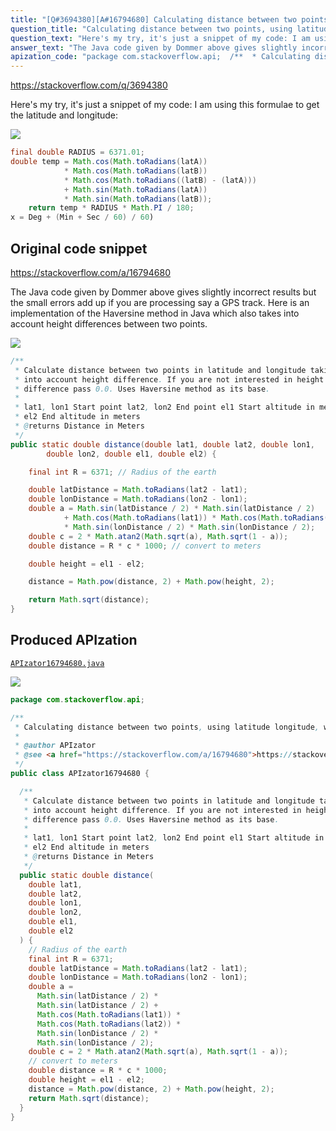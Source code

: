 ```yaml
---
title: "[Q#3694380][A#16794680] Calculating distance between two points, using latitude longitude, what am I doing wrong?"
question_title: "Calculating distance between two points, using latitude longitude, what am I doing wrong?"
question_text: "Here's my try, it's just a snippet of my code: I am using this formulae to get the latitude and longitude:"
answer_text: "The Java code given by Dommer above gives slightly incorrect results but the small errors add up if you are processing say a GPS track. Here is an implementation of the Haversine method in Java which also takes into account height differences between two points."
apization_code: "package com.stackoverflow.api;  /**  * Calculating distance between two points, using latitude longitude, what am I doing wrong?  *  * @author APIzator  * @see <a href=\"https://stackoverflow.com/a/16794680\">https://stackoverflow.com/a/16794680</a>  */ public class APIzator16794680 {    /**    * Calculate distance between two points in latitude and longitude taking    * into account height difference. If you are not interested in height    * difference pass 0.0. Uses Haversine method as its base.    *    * lat1, lon1 Start point lat2, lon2 End point el1 Start altitude in meters    * el2 End altitude in meters    * @returns Distance in Meters    */   public static double distance(     double lat1,     double lat2,     double lon1,     double lon2,     double el1,     double el2   ) {     // Radius of the earth     final int R = 6371;     double latDistance = Math.toRadians(lat2 - lat1);     double lonDistance = Math.toRadians(lon2 - lon1);     double a =       Math.sin(latDistance / 2) *       Math.sin(latDistance / 2) +       Math.cos(Math.toRadians(lat1)) *       Math.cos(Math.toRadians(lat2)) *       Math.sin(lonDistance / 2) *       Math.sin(lonDistance / 2);     double c = 2 * Math.atan2(Math.sqrt(a), Math.sqrt(1 - a));     // convert to meters     double distance = R * c * 1000;     double height = el1 - el2;     distance = Math.pow(distance, 2) + Math.pow(height, 2);     return Math.sqrt(distance);   } }"
---
```


https://stackoverflow.com/q/3694380

Here&#x27;s my try, it&#x27;s just a snippet of my code:
I am using this formulae to get the latitude and longitude:


<div class="code-logo"><img src="/stackoverflow.png" /></div>

```java
final double RADIUS = 6371.01;
double temp = Math.cos(Math.toRadians(latA))
            * Math.cos(Math.toRadians(latB))
            * Math.cos(Math.toRadians((latB) - (latA)))
            + Math.sin(Math.toRadians(latA))
            * Math.sin(Math.toRadians(latB));
    return temp * RADIUS * Math.PI / 180;
x = Deg + (Min + Sec / 60) / 60)
```


## Original code snippet

https://stackoverflow.com/a/16794680

The Java code given by Dommer above gives slightly incorrect results but the small errors add up if you are processing say a GPS track. Here is an implementation of the Haversine method in Java which also takes into account height differences between two points.

<div class="code-logo"><img src="/stackoverflow.png" /></div>

```java
/**
 * Calculate distance between two points in latitude and longitude taking
 * into account height difference. If you are not interested in height
 * difference pass 0.0. Uses Haversine method as its base.
 * 
 * lat1, lon1 Start point lat2, lon2 End point el1 Start altitude in meters
 * el2 End altitude in meters
 * @returns Distance in Meters
 */
public static double distance(double lat1, double lat2, double lon1,
        double lon2, double el1, double el2) {

    final int R = 6371; // Radius of the earth

    double latDistance = Math.toRadians(lat2 - lat1);
    double lonDistance = Math.toRadians(lon2 - lon1);
    double a = Math.sin(latDistance / 2) * Math.sin(latDistance / 2)
            + Math.cos(Math.toRadians(lat1)) * Math.cos(Math.toRadians(lat2))
            * Math.sin(lonDistance / 2) * Math.sin(lonDistance / 2);
    double c = 2 * Math.atan2(Math.sqrt(a), Math.sqrt(1 - a));
    double distance = R * c * 1000; // convert to meters

    double height = el1 - el2;

    distance = Math.pow(distance, 2) + Math.pow(height, 2);

    return Math.sqrt(distance);
}
```

## Produced APIzation

[`APIzator16794680.java`](https://github.com/pasqualesalza/apization/raw/main/data/search/APIzator16794680.java)

<div class="code-logo"><img src="/apizator.png" /></div>

```java
package com.stackoverflow.api;

/**
 * Calculating distance between two points, using latitude longitude, what am I doing wrong?
 *
 * @author APIzator
 * @see <a href="https://stackoverflow.com/a/16794680">https://stackoverflow.com/a/16794680</a>
 */
public class APIzator16794680 {

  /**
   * Calculate distance between two points in latitude and longitude taking
   * into account height difference. If you are not interested in height
   * difference pass 0.0. Uses Haversine method as its base.
   *
   * lat1, lon1 Start point lat2, lon2 End point el1 Start altitude in meters
   * el2 End altitude in meters
   * @returns Distance in Meters
   */
  public static double distance(
    double lat1,
    double lat2,
    double lon1,
    double lon2,
    double el1,
    double el2
  ) {
    // Radius of the earth
    final int R = 6371;
    double latDistance = Math.toRadians(lat2 - lat1);
    double lonDistance = Math.toRadians(lon2 - lon1);
    double a =
      Math.sin(latDistance / 2) *
      Math.sin(latDistance / 2) +
      Math.cos(Math.toRadians(lat1)) *
      Math.cos(Math.toRadians(lat2)) *
      Math.sin(lonDistance / 2) *
      Math.sin(lonDistance / 2);
    double c = 2 * Math.atan2(Math.sqrt(a), Math.sqrt(1 - a));
    // convert to meters
    double distance = R * c * 1000;
    double height = el1 - el2;
    distance = Math.pow(distance, 2) + Math.pow(height, 2);
    return Math.sqrt(distance);
  }
}

```